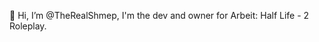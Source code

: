 👋 Hi, I’m @TheRealShmep, I'm the dev and owner for Arbeit: Half Life - 2 Roleplay.

<!---
TheRealShmep/TheRealShmep is a ✨ special ✨ repository because its `README.md` (this file) appears on your GitHub profile.
You can click the Preview link to take a look at your changes.
--->
